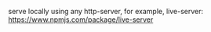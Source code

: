 serve locally using any http-server, for example, live-server: https://www.npmjs.com/package/live-server
